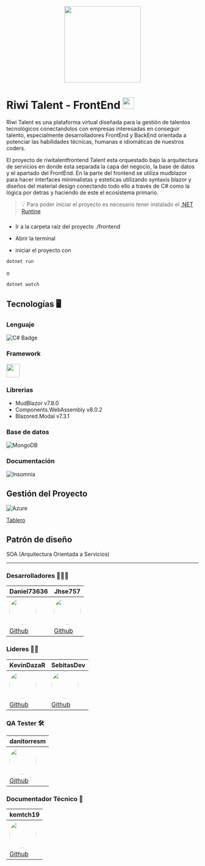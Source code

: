 <p align="center">
    <img src="https://i.postimg.cc/4Nz6tC2Y/Riwi-Logo.png" width=200px>
</p>

# Riwi Talent - FrontEnd <img src="https://i.postimg.cc/5yWVBpYD/frontend.png" width=30px>

Riwi Talent es una plataforma virtual diseñada para la gestión de talentos tecnológicos conectandolos con empresas interesadas en conseguir talento, especialmente desarrolladores FrontEnd y BackEnd orientada a potenciar las habilidades técnicas, humanas e idiomáticas de nuestros coders.

El proyecto de riwitalentfrontend Talent esta orquestado bajo la arquitectura de servicios en donde esta separada la capa del negocio, la base de datos y el apartado del FrontEnd. En la parte del frontend se utiliza mudblazor para hacer interfaces minimalistas y esteticas utilizando syntaxis blazor y diseños del material design conectando todo ello a través de C# como la lógica por detras y haciendo de este el ecosistema primario.

> 💡 Para poder iniciar el proyecto es necesario tener instalado el [.NET Runtine](https://dotnet.microsoft.com/es-es/download)


###

- Ir a la carpeta raíz del proyecto ./frontend

- Abrir la terminal

- iniciar el proyecto con

```bash
dotnet run
```

o

```bash
dotnet watch
```

## Tecnologías 🖥️

### Lenguaje

![C# Badge](https://img.shields.io/badge/C%23-512BD4?logo=csharp&logoColor=fff&style=for-the-badge)

### Framework

<img src="https://i.postimg.cc/Njynpm64/mudblazor.png" width=35px>

### Librerias

- MudBlazor v7.8.0
- Components.WebAssembly v8.0.2
- Blazored.Modal v7.3.1


### Base de datos

![MongoDB](https://img.shields.io/badge/MongoDB-%234ea94b.svg?style=for-the-badge&logo=mongodb&logoColor=white)

### Documentación

![Insomnia](https://avatars.githubusercontent.com/u/113130332?s=48&v=4)


## Gestión del Proyecto

![Azure](https://img.shields.io/badge/azure-%230072C6.svg?style=for-the-badge&logo=microsoftazure&logoColor=white)

[Tablero](https://cvcentralteam.atlassian.net/jira/software/projects/SCRUM/boards/1?atlOrigin=eyJpIjoiZDUwZDU5ZTM3OTBhNDlkM2E4NTZmNmU5N2M1ZWNhZDMiLCJwIjoiaiJ9)

## Patrón de diseño

SOA (Arquitectura Orientada a Servicios)


---

### **Desarrolladores** 👨🏻‍💻

| **Daniel73636** | **Jhse757** 
| --- | --- | 
| <a href="https://github.com/Daniel73636"><img style="border-radius: 50%" src="https://github.com/Daniel73636.png" width=70px></a> | <a href="https://github.com/Jhse757"><img style="border-radius: 50%" src="https://github.com/Jhse757.png" width=70px></a>
| [Github](https://github.com/Daniel73636) | [Github](https://github.com/Jhse757) |

### **Lideres** 🤝🏻 

| **KevinDazaR** | **SebitasDev** 
| --- | --- | 
| <a href="https://github.com/KevinDazaR"><img style="border-radius: 50%" src="https://github.com/KevinDazaR.png" width=70px></a> | <a href="https://github.com/SebitasDev"><img style="border-radius: 50%" src="https://github.com/SebitasDev.png" width=70px></a> 
| [Github](https://github.com/KevinDazaR) | [Github](https://github.com/SebitasDev) |

### **QA Tester** 🛠️

| **danitorresm** |
| --- | 
| <a href="https://github.com/danitorresm"><img style="border-radius: 50%" src="https://github.com/danitorresm.png" width=70px></a> |
| [Github](https://github.com/danitorresm) |

### **Documentador Técnico** 📑

| **kemtch19** | 
| --- |
| <a href="https://github.com/kemtch19"><img style="border-radius: 50%" src="https://github.com/kemtch19.png" width=70px></a> |
| [Github](https://github.com/kemtch19) |

